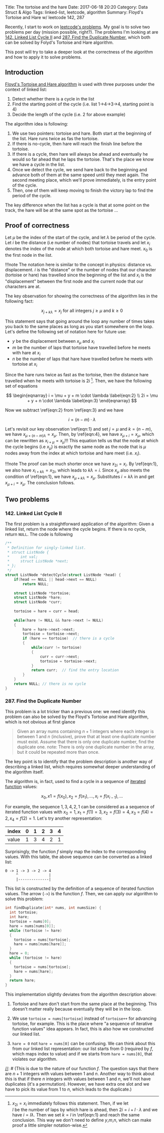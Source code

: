 Title: The tortoise and the hare
Date: 2017-06-18 20:20
Category: Data Struct & Algo
Tags: linked-list, leetcode, algorithm
Summary: Floyd's Tortoise and Hare w/ leetcode 142, 287

Recently, I start to work on [leetcode's problems](https://github.com/xxks-kkk/shuati). 
My goal is to solve two problems per day (mission possible, right?). The problems I'm looking
at are [142. Linked List Cycle II](https://leetcode.com/problems/linked-list-cycle-ii/) and 
[287. Find the Duplicate Number](https://leetcode.com/problems/find-the-duplicate-number/), 
which both can be solved by Folyd's Tortoise and Hare algorithm.

This post will try to take a deeper look at the correctness of the algorithm and
how to apply it to solve problems.

## Introduction

[Floyd's Tortoise and Hare algorithm](https://en.wikipedia.org/wiki/Cycle_detection#Floyd.27s_Tortoise_and_Hare)
is used with three purposes under the context of linked list:

1. Detect whether there is a cycle in the list
2. Find the starting point of the cycle (i.e. list 1->4->3->4, starting point is 4)
3. Decide the length of the cycle (i.e. 2 for above example)

The algorithm idea is following:

1. We use two pointers: tortoise and hare. Both start at the beginning of the list.
Hare runs twice as fas the tortoise.
2. If there is no-cycle, then hare will reach the finish line before the tortoise.
3. If there is a cycle, then hare will always be ahead and eventually he would
so far ahead that he laps the tortoise. That's the place we know we have a cycle in the list.
4. Once we detect the cycle, we send hare back to the beginning and advance both of 
them at the same speed until they meet again. The second meeting place, which we'll prove
immediately, is the entry point of the cycle. 
5. Then, one of them will keep moving to finish the victory lap to find the period
of the cycle.

The key difference when the list has a cycle is that at some point on the track, 
the hare will be at the same spot as the tortoise ...

## Proof of correctness

Let $\mu$ be the index of the start of the cycle, and let $\lambda$ be period of the
cycle. Let $i$ be the distance (i.e number of nodes) that tortoise travels and
let $x_i$ denotes the index of the node at which both tortoise and hare meet. $x_0$
is the first node in the list.

!!!note
    The notation here is similar to the concept in physics: distance vs. displacement.
    $i$ is the "distance" or the number of nodes that our character (tortoise or hare)
    has travelled since the beginning of the list and 
    $x_i$ is the "displacement" between the first node and the current node that our
    characters are at.

The key observation for showing the correctness of the algorithm lies in 
the following fact:

$$
\begin{equation}
x_{j+k\lambda} = x_j \text{ for all integers }j \ge \mu \text{ and } k \ge 0 \label{eqn:1}
\end{equation}
$$

This statement says that going around the loop any number of times takes you 
back to the same places as long as you start somewhere on the loop. Let's 
define the following set of notation here for future use:

- $y$ be the displacement between $x_{\mu}$ and $x_i$
- $m$ be the number of laps that tortoise have travelled before he meets
with hare at $x_i$
- $n$ be the number of laps that hare have travelled before he meets with 
tortoise at $x_i$

Since the hare runs twice as fast as the tortoise, then the distance hare travelled
when he meets with tortoise is $2i$ [^1]. Then, we have the following set of equations

$$
\begin{eqnarray}
i = \mu + y + m \cdot \lambda  \label{eqn:2} \\
2i = \mu + y + n \cdot \lambda \label{eqn:3}
\end{eqnarray}
$$

Now we subtract \ref{eqn:2} from \ref{eqn:3} and we have

$$
\begin{equation}
i = (n-m) \cdot \lambda \label {eqn:4}
\end{equation}
$$

Let's revisit our key observation \ref{eqn:1} and set $j = \mu$ and $k = (n-m)$, we have
$x_{\mu + (n-m)\lambda} = x_{\mu}$. Then, by \ref{eqn:4}, we have
$x_{\mu + i} = x_{\mu}$, which can be rewritten as $x_{i+\mu} = x_{\mu}$!!! This equation
tells us that the node at which the cycle begins (i.e $x_{\mu}$) is exactly the
same node as the node that is $\mu$ nodes away from the index at which tortoise and hare meet
(i.e. $x_i$).

!!!note
    The proof can be much shorter once we have $x_{2i} = x_i$. By \ref{eqn:1}, we
    also have $x_{i+k\lambda} = x_{2i}$, which leads to $k\lambda = i$. Since
    $x_\mu$ also meets the condition of \ref{eqn:1}, we have $x_{\mu + k\lambda} = x_\mu$.
    Substitutes $i = k\lambda$ in and get $x_{\mu+i} = x_\mu$. The conclusion follows.

[^1]: $x_{2i} = x_i$ immediately follows this statement. Then, if we let  
$l$ be the number of laps by which hare is ahead, then $2i = i + l \cdot \lambda$
and we have $i = l\lambda$. Then we set $k=l$ in \ref{eqn:1} and reach the same
conclusion. This way we don't need to define $y$,$m$,$n$, which can make proof
a little simpler notation-wise. 

## Two problems

### 142. Linked List Cycle II

The first problem is a straightforward application of the algorithm: 
Given a linked list, return the node where the cycle begins. If there is no cycle, return `NULL`.
The code is following

```c
/**
 * Definition for singly-linked list.
 * struct ListNode {
 *     int val;
 *     struct ListNode *next;
 * };
 */
struct ListNode *detectCycle(struct ListNode *head) {
    if(head == NULL || head->next == NULL)
        return NULL;
    
    struct ListNode *tortoise;
    struct ListNode *hare;
    struct ListNode *curr;
    
    tortoise = hare = curr = head;
    
    while(hare != NULL && hare->next != NULL)
    {
        hare = hare->next->next;
        tortoise = tortoise->next;
        if (hare == tortoise)  // there is a cycle
        {
            while(curr != tortoise)
            {
                curr = curr->next;
                tortoise = tortoise->next;
            }
            return curr;  // find the entry location
        }
    }
    return NULL; // there is no cycle
}
```

### 287. Find the Duplicate Number

This problem is a lot tricker than a previous one: we need identify this problem
can also be solved by the Floyd's Tortoise and Hare algorithm, which is not obvious
at first glance

> Given an array nums containing $n + 1$ integers where each integer is 
> between $1$ and $n$ (inclusive), prove that at least one duplicate number 
> must exist. Assume that there is only one duplicate number, find the duplicate one.
> note: There is only one duplicate number in the array, but it could be repeated more than once.

The key point is to identify that the problem description is another way of 
describing a linked list, which requires somewhat deeper understanding of the
algorithm itself.

The algorithm is, in fact, used to find a cycle in a sequence of 
[iterated function](https://en.wikipedia.org/wiki/Iterated_function) values:

$$
x_0, x1 = f(x_0), x_2 = f(x_1), \dots, x_i = f(x_{i-1}), \dots
$$

For example, the sequence $1,3,4,2,1$ can be considered as a sequence of 
iterated function values with $x_0 = 1, x_1 = f(1) = 3, x_2 = f(3) = 4,
x_3 = f(4) = 2, x_4 = f(2) = 1$. Let's try another representation:


| index | 0 | 1 | 2 | 3 | 4 |
|-------|---|---|---|---|---|
| value | 1 | 3 | 4 | 2 | 1 |


Surprisingly, the function $f$ simply map the index to the corresponding values.
With this table, the above sequence can be converted as a linked list:

```
0 -> 1 -> 3 -> 2 -> 4
     ^              |
     |--------------|
```

This list is constructed by the definition of a sequence of iterated function values.
The arrow (`->`) is the function $f$. Then, we can apply our algorithm to solve 
this problem:

```c
int findDuplicate(int* nums, int numsSize) {
  int tortoise;
  int hare;
  tortoise = nums[0];
  hare = nums[nums[0]];
  while (tortoise != hare)
  {
    tortoise = nums[tortoise];
    hare = nums[nums[hare]];
  }
  hare = 0;
  while (tortoise != hare)
  {
    tortoise = nums[tortoise];
    hare = nums[hare];
  }
  return hare;
}
```

This implementation slightly deviates from the algorithm description above:

1. Tortoise and hare don't start from the same place at the beginning. This doesn't
matter really because eventually they will be in the loop.

2. We use `tortoise = nums[tortoise]` instead of `tortoise++` for advancing tortoise,
for example. This is the place where "a sequence of iterative function values" idea
appears. In fact, this is also how we constructed our linked list.

3. `hare = 0` not `hare = nums[0]` can be confusing. We can think about this from our linked
list representation: our list starts from $0$ (required by $f$, which maps index to value)
and if we starts from `hare = nums[0]`, that violates our algorithm.


[//]: # (http://mitchellkember.com/blog/post/tortoise-and-hare/)
[//]: # (This is due to the nature of our function $f$. The question says that there are $n+1$ integers with values between $1$ and $n$. Another way to think about this is that if there $n$ integers with values between $1$ and $n$, we'll not have duplicates (it's a permutation). However, we have extra one slot and we have to pick its value from $1$ to $n$, which leads to the duplicate.)
